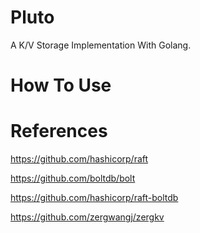 # Pluto

A K/V Storage Implementation With Golang.

# How To Use

# References

<https://github.com/hashicorp/raft>

<https://github.com/boltdb/bolt>

<https://github.com/hashicorp/raft-boltdb>

<https://github.com/zergwangj/zergkv>
